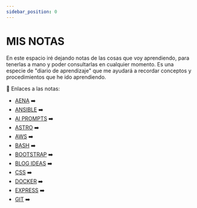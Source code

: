 ```yaml
---
sidebar_position: 0
---
```


# MIS NOTAS

En este espacio iré dejando notas de las cosas que voy aprendiendo, para tenerlas a mano y poder consultarlas en cualquier momento. Es una especie de "diario de aprendizaje" que me ayudará a recordar conceptos y procedimientos que he ido aprendiendo.

📌 Enlaces a las notas:
- [AENA](Aena) ➡️
- [ANSIBLE](Ansible) ➡️
- [AI PROMPTS](AI_Prompts) ➡️
- [ASTRO](Astro) ➡️
- [AWS](Aws) ➡️
- [BASH](Bash) ➡️
- [BOOTSTRAP](Bootstrap) ➡️
- [BLOG IDEAS](Blog_ideas) ➡️
- [CSS](Css) ➡️
- [DOCKER](Docker) ➡️
- [EXPRESS](Express) ➡️
- [GIT](Git) ➡️
